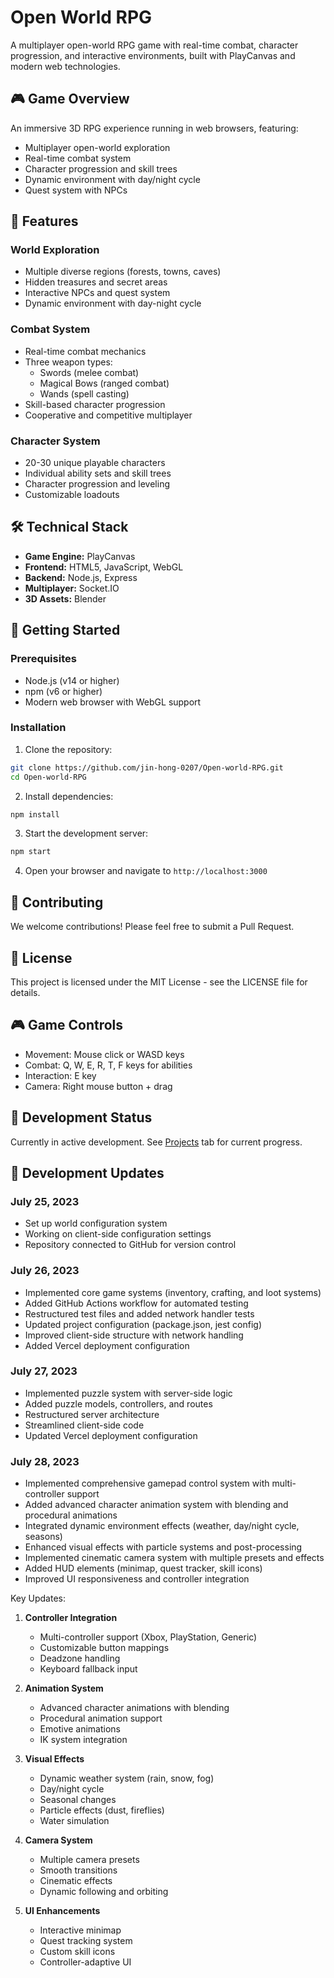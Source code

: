 # Open World RPG

A multiplayer open-world RPG game with real-time combat, character progression, and interactive environments, built with PlayCanvas and modern web technologies.

## 🎮 Game Overview
An immersive 3D RPG experience running in web browsers, featuring:
- Multiplayer open-world exploration
- Real-time combat system
- Character progression and skill trees
- Dynamic environment with day/night cycle
- Quest system with NPCs

## 🚀 Features

### World Exploration
- Multiple diverse regions (forests, towns, caves)
- Hidden treasures and secret areas
- Interactive NPCs and quest system
- Dynamic environment with day-night cycle

### Combat System
- Real-time combat mechanics
- Three weapon types:
  - Swords (melee combat)
  - Magical Bows (ranged combat)
  - Wands (spell casting)
- Skill-based character progression
- Cooperative and competitive multiplayer

### Character System
- 20-30 unique playable characters
- Individual ability sets and skill trees
- Character progression and leveling
- Customizable loadouts

## 🛠️ Technical Stack
- **Game Engine:** PlayCanvas
- **Frontend:** HTML5, JavaScript, WebGL
- **Backend:** Node.js, Express
- **Multiplayer:** Socket.IO
- **3D Assets:** Blender

## 🚀 Getting Started

### Prerequisites
- Node.js (v14 or higher)
- npm (v6 or higher)
- Modern web browser with WebGL support

### Installation
1. Clone the repository:
```bash
git clone https://github.com/jin-hong-0207/Open-world-RPG.git
cd Open-world-RPG
```

2. Install dependencies:
```bash
npm install
```

3. Start the development server:
```bash
npm start
```

4. Open your browser and navigate to `http://localhost:3000`

## 🤝 Contributing
We welcome contributions! Please feel free to submit a Pull Request.

## 📝 License
This project is licensed under the MIT License - see the LICENSE file for details.

## 🎮 Game Controls
- Movement: Mouse click or WASD keys
- Combat: Q, W, E, R, T, F keys for abilities
- Interaction: E key
- Camera: Right mouse button + drag

## 🔄 Development Status
Currently in active development. See [Projects](https://github.com/jin-hong-0207/Open-world-RPG/projects) tab for current progress.

## 📅 Development Updates

### July 25, 2023
- Set up world configuration system
- Working on client-side configuration settings
- Repository connected to GitHub for version control

### July 26, 2023
- Implemented core game systems (inventory, crafting, and loot systems)
- Added GitHub Actions workflow for automated testing
- Restructured test files and added network handler tests
- Updated project configuration (package.json, jest config)
- Improved client-side structure with network handling
- Added Vercel deployment configuration

### July 27, 2023
- Implemented puzzle system with server-side logic
- Added puzzle models, controllers, and routes
- Restructured server architecture
- Streamlined client-side code
- Updated Vercel deployment configuration

### July 28, 2023
- Implemented comprehensive gamepad control system with multi-controller support
- Added advanced character animation system with blending and procedural animations
- Integrated dynamic environment effects (weather, day/night cycle, seasons)
- Enhanced visual effects with particle systems and post-processing
- Implemented cinematic camera system with multiple presets and effects
- Added HUD elements (minimap, quest tracker, skill icons)
- Improved UI responsiveness and controller integration

Key Updates:
1. **Controller Integration**
   - Multi-controller support (Xbox, PlayStation, Generic)
   - Customizable button mappings
   - Deadzone handling
   - Keyboard fallback input

2. **Animation System**
   - Advanced character animations with blending
   - Procedural animation support
   - Emotive animations
   - IK system integration

3. **Visual Effects**
   - Dynamic weather system (rain, snow, fog)
   - Day/night cycle
   - Seasonal changes
   - Particle effects (dust, fireflies)
   - Water simulation

4. **Camera System**
   - Multiple camera presets
   - Smooth transitions
   - Cinematic effects
   - Dynamic following and orbiting

5. **UI Enhancements**
   - Interactive minimap
   - Quest tracking system
   - Custom skill icons
   - Controller-adaptive UI
